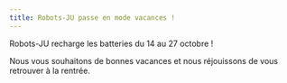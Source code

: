 ```yaml
---
title: Robots-JU passe en mode vacances !
---
```


Robots-JU recharge les batteries du 14 au 27 octobre !

<!--more-->

Nous vous souhaitons de bonnes vacances et nous réjouissons de vous retrouver à la rentrée.